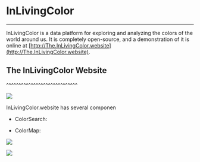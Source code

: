 # InLivingColor
-----------------------

InLivingColor is a data platform for exploring and analyzing the colors of
the world around us. It is completely open-source, and a demonstration of it
is online at [http://The.InLivingColor.website](http://The.InLivingColor.website).

## The InLivingColor Website
^^^^^^^^^^^^^^^^^^^^^^^^^^^^^

![](https://github.com/rhymeswithlion/InLivingColor/blob/master/images/titlepage.png?raw=true)

InLivingColor.website has several componen

- ColorSearch:

- ColorMap:


![](https://github.com/rhymeswithlion/InLivingColor/blob/master/images/colorsearch.png?raw=true)

![](https://github.com/rhymeswithlion/InLivingColor/blob/master/images/colormap.png?raw=true)


